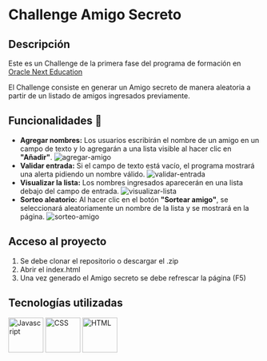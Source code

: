 # Challenge Amigo Secreto

## Descripción

Este es un Challenge de la primera fase del programa de formación
en [Oracle Next Education](https://www.oracle.com/co/education/oracle-next-education/)

El Challenge consiste en generar un Amigo secreto de manera aleatoria a partir de un listado de amigos ingresados
previamente.

## Funcionalidades :hammer:

- **Agregar nombres:** Los usuarios escribirán el nombre de un amigo en un campo de texto y lo agregarán a una lista
  visible al hacer clic en **"Añadir"**.
  ![agregar-amigo](https://github.com/user-attachments/assets/e277f880-39fb-4c16-b2b5-1a224f12a6a8)
- **Validar entrada:** Si el campo de texto está vacío, el programa mostrará una alerta pidiendo un nombre válido.
  ![validar-entrada](https://github.com/user-attachments/assets/803cb952-9971-4864-bad5-12bc800f2e2d)
- **Visualizar la lista:** Los nombres ingresados aparecerán en una lista debajo del campo de entrada.
  ![visualizar-lista](https://github.com/user-attachments/assets/8fe1cd4b-aca6-40b8-9807-39dd78f4c40c)
- **Sorteo aleatorio:** Al hacer clic en el botón **"Sortear amigo"**, se seleccionará aleatoriamente un nombre de la
  lista y se mostrará en la página.
  ![sorteo-amigo](https://github.com/user-attachments/assets/86ceacb1-2895-4fac-8cf3-b904e447a8cc)


## Acceso al proyecto

1. Se debe clonar el repositorio o descargar el .zip
2. Abrir el index.html
3. Una vez generado el Amigo secreto se debe refrescar la página (F5)

## Tecnologías utilizadas

<div>
	<img src="https://upload.wikimedia.org/wikipedia/commons/thumb/9/99/Unofficial_JavaScript_logo_2.svg/800px-Unofficial_JavaScript_logo_2.svg.png" width="70px" alt="Javascript"/>
	<img src="https://upload.wikimedia.org/wikipedia/commons/thumb/a/ab/Official_CSS_Logo.svg/800px-Official_CSS_Logo.svg.png" width="70px" alt="CSS"/>
	<img src="https://upload.wikimedia.org/wikipedia/commons/thumb/6/61/HTML5_logo_and_wordmark.svg/800px-HTML5_logo_and_wordmark.svg.png" width="70px" alt="HTML"/>
</div>

